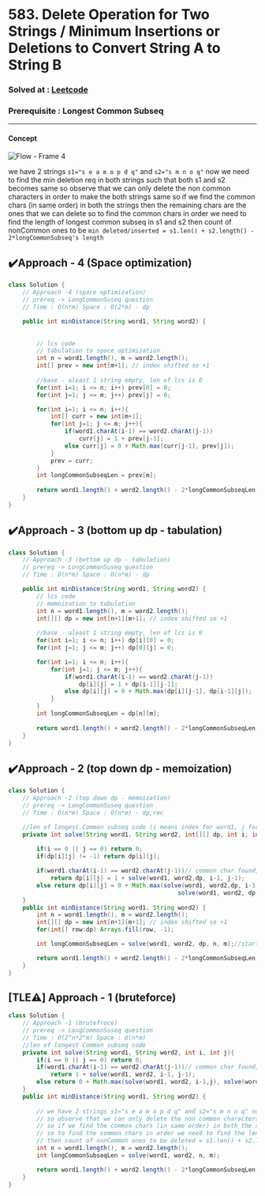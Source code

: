 # 583. Delete Operation for Two Strings / Minimum Insertions or Deletions to Convert String A to String B

### Solved at : [Leetcode](https://leetcode.com/problems/delete-operation-for-two-strings/)
### Prerequisite : Longest Common Subseq 
-----

#### Concept 
![Flow - Frame 4](https://github.com/yashasviyadav1/dsa-questions/assets/124666305/621d707b-7a6d-4a75-8342-642a9d0462a3)

 we have 2 strings `s1="s e a m o p d q"` and `s2="s m n o q"` now we need to find the min deletion req in both strings such that both s1 and s2 becomes same
 so observe that we can only delete the non common characters in order to make the both strings same
 so if we find the common chars (in same order) in both the strings then the remaining chars are the ones that we can delete
 so to find the common chars in order we need to find the length of longest common subseq in s1 and s2 
 then count of nonCommon ones to be `min deleted/inserted = s1.len() + s2.length() - 2*longCommonSubseq's length   `


## ✔️Approach - 4 (Space optimization)
```java
class Solution {
    // Approach -4 (space optimization)
    // prereq -> LongCommonSuseq question
    // Time : O(n*m) Space : O(2*m) - dp 

    public int minDistance(String word1, String word2) {
         
        
        // lcs code
        // tabulation to space optimization
        int n = word1.length(), m = word2.length();
        int[] prev = new int[m+1]; // index shifted so +1
        
        //base - aleast 1 string empty, len of lcs is 0
        for(int i=1; i <= n; i++) prev[0] = 0; 
        for(int j=1; j <= m; j++) prev[j] = 0; 

        for(int i=1; i <= n; i++){
            int[] curr = new int[m+1];
            for(int j=1; j <= m; j++){
                if(word1.charAt(i-1) == word2.charAt(j-1))
                    curr[j] = 1 + prev[j-1];
                else curr[j] = 0 + Math.max(curr[j-1], prev[j]);
            }
            prev = curr;
        }
        int longCommonSubseqLen = prev[m];
        
        return word1.length() + word2.length() - 2*longCommonSubseqLen;//min del req in both strings to make s1==s2
    }
}
```

## ✔️Approach - 3 (bottom up dp - tabulation)
```java
class Solution {
    // Approach -3 (bottom up dp - tabulation)
    // prereq -> LongCommonSuseq question
    // Time : O(n*m) Space : O(n*m) - dp 

    public int minDistance(String word1, String word2) {
        // lcs code
        // memoization to tabulation
        int n = word1.length(), m = word2.length();
        int[][] dp = new int[n+1][m+1]; // index shifted so +1
        
        //base - aleast 1 string empty, len of lcs is 0
        for(int i=1; i <= n; i++) dp[i][0] = 0; 
        for(int j=1; j <= m; j++) dp[0][j] = 0; 

        for(int i=1; i <= n; i++){
            for(int j=1; j <= m; j++){
                if(word1.charAt(i-1) == word2.charAt(j-1))
                    dp[i][j] = 1 + dp[i-1][j-1];
                else dp[i][j] = 0 + Math.max(dp[i][j-1], dp[i-1][j]);
            }
        }
        int longCommonSubseqLen = dp[n][m];
        
        return word1.length() + word2.length() - 2*longCommonSubseqLen;//min del req in both strings to make s1==s2
    }
}
```

## ✔️Approach - 2 (top down dp - memoization)
```java
class Solution {
    // Approach -2 (top down dp - memoization)
    // prereq -> LongCommonSuseq question
    // Time : O(n*m) Space : O(n*m) - dp,rec

    //len of longest Common subseq code (i means index for word1, j for word2)
    private int solve(String word1, String word2, int[][] dp, int i, int j){
        
        if(i == 0 || j == 0) return 0; 
        if(dp[i][j] != -1) return dp[i][j]; 

        if(word1.charAt(i-1) == word2.charAt(j-1))// common char found, lcs len inc by 1
            return dp[i][j] = 1 + solve(word1, word2,dp, i-1, j-1); 
        else return dp[i][j] = 0 + Math.max(solve(word1, word2,dp, i-1,j), 
                                                solve(word1, word2, dp, i, j-1));
    }
    public int minDistance(String word1, String word2) {
        int n = word1.length(), m = word2.length();
        int[][] dp = new int[n+1][m+1]; // index shifted so +1
        for(int[] row:dp) Arrays.fill(row, -1);

        int longCommonSubseqLen = solve(word1, word2, dp, n, m);//started from n so before accesing index of org string do -1 

        return word1.length() + word2.length() - 2*longCommonSubseqLen;
    }
}
```

## [TLE⚠️] Approach - 1 (bruteforce)
```java
class Solution {
    // Approach -1 (brutefroce)
    // prereq -> LongCommonSuseq question
    // Time : O(2^n*2^m) Space : O(n*m)
    //len of longest Common subseq code
    private int solve(String word1, String word2, int i, int j){
        if(i == 0 || j == 0) return 0; 
        if(word1.charAt(i-1) == word2.charAt(j-1))// common char found, lcs len inc by 1
            return 1 + solve(word1, word2, i-1, j-1); 
        else return 0 + Math.max(solve(word1, word2, i-1,j), solve(word1, word2, i, j-1));
    }
    public int minDistance(String word1, String word2) {
        
        // we have 2 strings s1="s e a m o p d q" and s2="s m n o q" now we need to find the min deletion req in both strings such that both s1 and s2 becomes same
        // so observe that we can only delete the non common characters in order to make the both strings same
        // so if we find the common chars (in same order) in both the strings then the remaining chars are the ones that we can delete
        // so to find the common chars in order we need to find the length of longest common subseq in s1 and s2 
        // then count of nonCommon ones to be deleted = s1.len() + s2.length() - 2*longCommonSubseq's length    
        int n = word1.length(), m = word2.length();
        int longCommonSubseqLen = solve(word1, word2, n, m);

        return word1.length() + word2.length() - 2*longCommonSubseqLen;
    }
}
```
